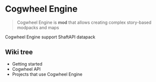 # Cogwheel Engine

> Cogwheel Engine is **mod** that allows creating complex story-based modpacks and maps

Cogwheel Engine <a onclick="$story.to('/wiki/wiki.html?p=wiki/projects/shaft/awesome')">support</a> ShaftAPI datapack

## Wiki tree

- <a onclick="$story.to('/wiki/wiki.html?p=wiki/projects/cogwheel/start')">Getting started</a>
- <a onclick="$story.to('/wiki/wiki.html?p=wiki/projects/cogwheel/cogapi')">Cogwheel API</a>
- <a onclick="$story.to('/wiki/dev.html?p=wiki/projects/cogwheel/awesome')">Projects that use Cogwheel Engine</a>
